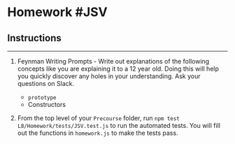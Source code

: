 # Homework #JSV

## Instructions
---
1. Feynman Writing Prompts - Write out explanations of the following concepts like you are explaining it to a 12 year old.  Doing this will help you quickly discover any holes in your understanding.  Ask your questions on Slack.
		
	* `prototype`
	* Constructors

2. From the top level of your `Precourse` folder, run `npm test L8/Homework/tests/JSV.test.js` to run the automated tests. You will fill out the functions in `homework.js` to make the tests pass.
